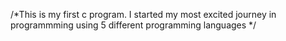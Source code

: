 /*This is my first c program. I started my most 
excited journey in programmming using 5
different programming languages */
